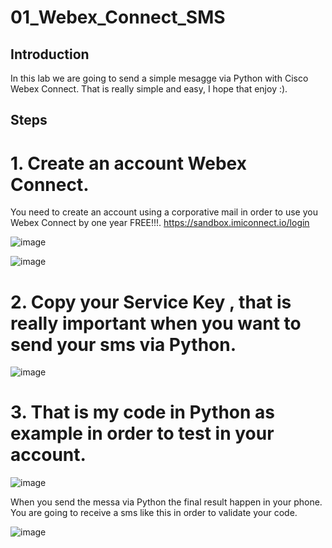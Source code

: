 # 01_Webex_Connect_SMS

## Introduction

In this lab we are going to send a simple mesagge via Python with Cisco Webex Connect. That is really simple and easy, I hope that enjoy :).

## Steps

# 1. Create an account Webex Connect.

You need to create an account using a corporative mail in order to use you Webex Connect by one year FREE!!!. https://sandbox.imiconnect.io/login

![image](https://user-images.githubusercontent.com/38144008/217719017-2a2378dc-2d73-41cb-9db6-d5bb9e509673.png)
 
![image](https://user-images.githubusercontent.com/38144008/217719131-d4024ccf-7fee-4d7d-924a-eca4224b7e08.png)
     
# 2. Copy your Service Key , that is really important when you want to send your sms via Python.

![image](https://user-images.githubusercontent.com/38144008/217719804-6774a52e-439e-4075-bd8d-c8acf492d4f2.png)

# 3. That is my code in Python as example in order to test in your account.

![image](https://user-images.githubusercontent.com/38144008/217720492-fa88752a-33c1-44ba-ae69-d8e5f0fb9307.png)

When you send the messa via Python the final result happen in your phone. You are going to receive a sms like this in order to validate your code.

![image](https://user-images.githubusercontent.com/38144008/219520743-ac9460e0-28c4-46ab-b5cf-8bc46be38423.png)


